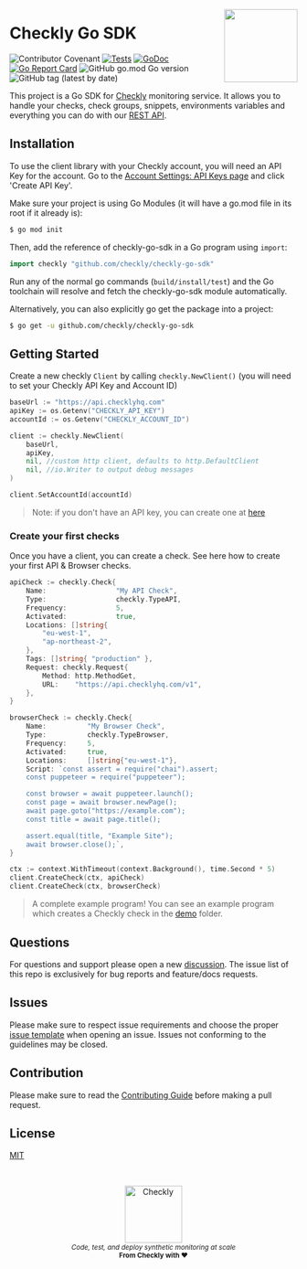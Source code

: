 <p>
  <img height="128" src="https://cdn.checklyhq.com/logos/racoon_logo.svg" align="right" />
  <h1>Checkly Go SDK</h1>
</p>

![Contributor Covenant](https://img.shields.io/badge/Contributor%20Covenant-2.1-4baaaa.svg)
[![Tests](https://github.com/checkly/checkly-go-sdk/actions/workflows/test.yml/badge.svg)](https://github.com/checkly/checkly-go-sdk/actions/workflows/test.yml)
[![GoDoc](https://godoc.org/github.com/checkly/checkly-go-sdk?status.png)](http://godoc.org/github.com/checkly/checkly-go-sdk)
[![Go Report Card](https://goreportcard.com/badge/github.com/checkly/checkly-go-sdk)](https://goreportcard.com/report/github.com/checkly/checkly-go-sdk)
![GitHub go.mod Go version](https://img.shields.io/github/go-mod/go-version/checkly/checkly-go-sdk)
![GitHub tag (latest by date)](https://img.shields.io/github/v/tag/checkly/checkly-go-sdk?label=Version)


This project is a Go SDK for [Checkly](https://checklyhq.com/?utm_source=github&lmref=1374) monitoring service. It allows you to handle your checks, check groups, snippets, environments variables and everything you can do with our [REST API](https://www.checklyhq.com/docs/api).

## Installation

To use the client library with your Checkly account, you will need an API Key for the account. Go to the [Account Settings: API Keys page](https://app.checklyhq.com/account/api-keys) and click 'Create API Key'.

Make sure your project is using Go Modules (it will have a go.mod file in its root if it already is):

```bash
$ go mod init
```

Then, add the reference of checkly-go-sdk in a Go program using `import`:
```go
import checkly "github.com/checkly/checkly-go-sdk"
```

Run any of the normal go commands (`build/install/test`) and the  Go toolchain will resolve and fetch the  checkly-go-sdk module automatically.

Alternatively, you can also explicitly go get the package into a project:

```bash
$ go get -u github.com/checkly/checkly-go-sdk
```

## Getting Started

Create a new checkly `Client` by calling `checkly.NewClient()` (you will need to set your Checkly API Key and Account ID)

```go
baseUrl := "https://api.checklyhq.com"
apiKey := os.Getenv("CHECKLY_API_KEY")
accountId := os.Getenv("CHECKLY_ACCOUNT_ID")

client := checkly.NewClient(
	baseUrl,
	apiKey,
	nil, //custom http client, defaults to http.DefaultClient
	nil, //io.Writer to output debug messages
)

client.SetAccountId(accountId)
```

> Note: if you don't have an API key, you can create one at [here](https://app.checklyhq.com/account/api-keys)

### Create your first checks

Once you have a client, you can create a check. See here how to create your first API & Browser checks.

```go
apiCheck := checkly.Check{
	Name:                 "My API Check",
	Type:                 checkly.TypeAPI,
	Frequency:            5,
	Activated:            true,
	Locations: []string{
		"eu-west-1",
		"ap-northeast-2",
	},
	Tags: []string{ "production" },
	Request: checkly.Request{
		Method: http.MethodGet,
		URL:    "https://api.checklyhq.com/v1",
	},
}

browserCheck := checkly.Check{
	Name:          "My Browser Check",
	Type:          checkly.TypeBrowser,
	Frequency:     5,
	Activated:     true,
	Locations:     []string{"eu-west-1"},
	Script: `const assert = require("chai").assert;
	const puppeteer = require("puppeteer");

	const browser = await puppeteer.launch();
	const page = await browser.newPage();
	await page.goto("https://example.com");
	const title = await page.title();

	assert.equal(title, "Example Site");
	await browser.close();`,
}

ctx := context.WithTimeout(context.Background(), time.Second * 5)
client.CreateCheck(ctx, apiCheck)
client.CreateCheck(ctx, browserCheck)
```

>  A complete example program! You can see an example program which creates a Checkly check in the [demo](demo/main.go) folder.

## Questions
For questions and support please open a new  [discussion](https://github.com/checkly/checkly-go-sdk/discussions). The issue list of this repo is exclusively for bug reports and feature/docs requests.

## Issues
Please make sure to respect issue requirements and choose the proper [issue template](https://github.com/checkly/checkly-go-sdk/issues/new/choose) when opening an issue. Issues not conforming to the guidelines may be closed.

## Contribution
Please make sure to read the [Contributing Guide](https://github.com/checkly/checkly-go-sdk/blob/main/CONTRIBUTING.md) before making a pull request.

## License

[MIT](https://github.com/checkly/checkly-go-sdk/blob/main/LICENSE)

<br>

<p align="center">
  <a href="https://checklyhq.com?utm_source=github&utm_medium=sponsor-logo-github&utm_campaign=checkly-go-sdk" target="_blank">
  <img width="100px" src="https://cdn.checklyhq.com/logos/checkly_racoon_logo_horizontal.svg" alt="Checkly" />
  </a>
  <br />
  <i><sub>Code, test, and deploy synthetic monitoring at scale</sub></i>
  <br>
  <b><sub>From Checkly with ♥️</sub></b>
<p>
